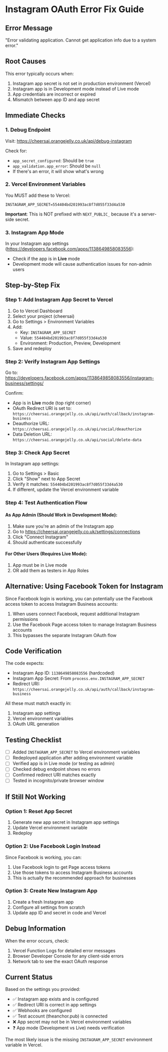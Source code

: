 # Instagram OAuth Error Fix Guide

## Error Message
"Error validating application. Cannot get application info due to a system error."

## Root Causes
This error typically occurs when:
1. Instagram app secret is not set in production environment (Vercel)
2. Instagram app is in Development mode instead of Live mode
3. App credentials are incorrect or expired
4. Mismatch between app ID and app secret

## Immediate Checks

### 1. Debug Endpoint
Visit: https://cheersai.orangejelly.co.uk/api/debug-instagram

Check for:
- `app_secret_configured`: Should be `true`
- `app_validation.app_error`: Should be `null`
- If there's an error, it will show what's wrong

### 2. Vercel Environment Variables
You MUST add these to Vercel:

```
INSTAGRAM_APP_SECRET=554404bd201993ac8f7d055f33d4a530
```

**Important**: This is NOT prefixed with `NEXT_PUBLIC_` because it's a server-side secret.

### 3. Instagram App Mode
In your Instagram app settings (https://developers.facebook.com/apps/1138649858083556):
- Check if the app is in **Live** mode
- Development mode will cause authentication issues for non-admin users

## Step-by-Step Fix

### Step 1: Add Instagram App Secret to Vercel
1. Go to Vercel Dashboard
2. Select your project (cheersai)
3. Go to Settings > Environment Variables
4. Add:
   - Key: `INSTAGRAM_APP_SECRET`
   - Value: `554404bd201993ac8f7d055f33d4a530`
   - Environment: Production, Preview, Development
5. Save and redeploy

### Step 2: Verify Instagram App Settings
Go to: https://developers.facebook.com/apps/1138649858083556/instagram-business/settings/

Confirm:
- App is in **Live** mode (top right corner)
- OAuth Redirect URI is set to: `https://cheersai.orangejelly.co.uk/api/auth/callback/instagram-business`
- Deauthorize URL: `https://cheersai.orangejelly.co.uk/api/social/deauthorize`
- Data Deletion URL: `https://cheersai.orangejelly.co.uk/api/social/delete-data`

### Step 3: Check App Secret
In Instagram app settings:
1. Go to Settings > Basic
2. Click "Show" next to App Secret
3. Verify it matches: `554404bd201993ac8f7d055f33d4a530`
4. If different, update the Vercel environment variable

### Step 4: Test Authentication Flow

#### As App Admin (Should Work in Development Mode):
1. Make sure you're an admin of the Instagram app
2. Go to https://cheersai.orangejelly.co.uk/settings/connections
3. Click "Connect Instagram"
4. Should authenticate successfully

#### For Other Users (Requires Live Mode):
1. App must be in Live mode
2. OR add them as testers in App Roles

## Alternative: Using Facebook Token for Instagram

Since Facebook login is working, you can potentially use the Facebook access token to access Instagram Business accounts:

1. When users connect Facebook, request additional Instagram permissions
2. Use the Facebook Page access token to manage Instagram Business accounts
3. This bypasses the separate Instagram OAuth flow

## Code Verification

The code expects:
- Instagram App ID: `1138649858083556` (hardcoded)
- Instagram App Secret: From `process.env.INSTAGRAM_APP_SECRET`
- Redirect URI: `https://cheersai.orangejelly.co.uk/api/auth/callback/instagram-business`

All these must match exactly in:
1. Instagram app settings
2. Vercel environment variables
3. OAuth URL generation

## Testing Checklist

- [ ] Added `INSTAGRAM_APP_SECRET` to Vercel environment variables
- [ ] Redeployed application after adding environment variable
- [ ] Verified app is in Live mode (or testing as admin)
- [ ] Checked debug endpoint shows no errors
- [ ] Confirmed redirect URI matches exactly
- [ ] Tested in incognito/private browser window

## If Still Not Working

### Option 1: Reset App Secret
1. Generate new app secret in Instagram app settings
2. Update Vercel environment variable
3. Redeploy

### Option 2: Use Facebook Login Instead
Since Facebook is working, you can:
1. Use Facebook login to get Page access tokens
2. Use those tokens to access Instagram Business accounts
3. This is actually the recommended approach for businesses

### Option 3: Create New Instagram App
1. Create a fresh Instagram app
2. Configure all settings from scratch
3. Update app ID and secret in code and Vercel

## Debug Information

When the error occurs, check:
1. Vercel Function Logs for detailed error messages
2. Browser Developer Console for any client-side errors
3. Network tab to see the exact OAuth response

## Current Status

Based on the settings you provided:
- ✅ Instagram app exists and is configured
- ✅ Redirect URI is correct in app settings
- ✅ Webhooks are configured
- ✅ Test account (theanchor.pub) is connected
- ❌ App secret may not be in Vercel environment variables
- ❓ App mode (Development vs Live) needs verification

The most likely issue is the missing `INSTAGRAM_APP_SECRET` environment variable in Vercel.